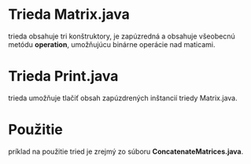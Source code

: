 # Trieda Matrix.java 
trieda obsahuje tri konštruktory, je zapúzredná a obsahuje všeobecnú metódu **operation**, umožňujúcu binárne operácie nad maticami.

# Trieda Print.java
trieda umožňuje tlačiť obsah zapúzdrených inštancií triedy Matrix.java.

# Použitie
príklad na použitie tried je zrejmý zo súboru **ConcatenateMatrices.java**.